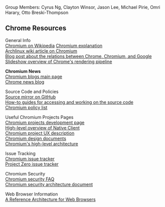 Group Members: Cyrus Ng, Clayton Winsor, Jason Lee, Michael Pirie, Omri Harary, Otto Breski-Thompson  

## Chrome Resources

General Info  
[Chromium on Wikipedia](https://en.wikipedia.org/wiki/Chromium_(web_browser))  
[Chromium explanation](https://www.computerworld.com/article/3261009/web-browsers/googles-chromium-browser-explained.html)  
[Archlinux wiki article on Chromium](https://wiki.archlinux.org/index.php/Chromium)  
[Blog post about the relations between Chrome, Chromium, and Google](https://blog.chromium.org/2008/10/google-chrome-chromium-and-google.html)  
[Slideshow overview of Chrome's rendering pipeline](https://docs.google.com/presentation/d/1boPxbgNrTU0ddsc144rcXayGA_WF53k96imRH8Mp34Y)  

__Chromium News__  
[Chromium blogs main page](https://blog.chromium.org/)  
[Chrome news blog](https://blog.google/products/chrome/)  

Source Code and Policies  
[Source mirror on GitHub](https://github.com/chromium/chromium)  
[How-to guides for accessing and working on the source code](https://www.chromium.org/developers/how-tos/get-the-code)  
[Chromium policy list](https://dev.chromium.org/administrators/policy-list-3)  

Useful Chromium Projects Pages  
[Chromium projects development page](https://dev.chromium.org/Home)  
[High-level overview of Native Client](https://www.chromium.org/nativeclient/getting-started/getting-started-background-and-basics)  
[Chromium project UX description](https://dev.chromium.org/user-experience)  
[Chromium design documents](https://www.chromium.org/developers/design-documents)  
[Chromium's high-level architecture](https://www.chromium.org/developers/design-documents/multi-process-architecture)  

Issue Tracking  
[Chromium issue tracker](https://bugs.chromium.org/p/chromium/issues/list)  
[Project Zero issue tracker](https://bugs.chromium.org/p/project-zero/issues/list)  

Chromium Security  
[Chromium security FAQ](https://dev.chromium.org/Home/chromium-security/security-faq?pli=1)  
[Chromium security architecture document](https://seclab.stanford.edu/websec/chromium/chromium-security-architecture.pdf)  

Web Browser Information  
[A Reference Architecture for Web Browsers](https://grosskurth.ca/papers/browser-refarch.pdf)  
